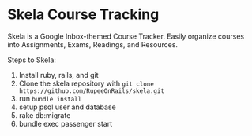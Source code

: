 Skela Course Tracking
=============

Skela is a Google Inbox-themed Course Tracker. Easily organize courses into Assignments, Exams, Readings, and Resources.

Steps to Skela:

1. Install ruby, rails, and git
2. Clone the skela repository with `git clone https://github.com/RupeeOnRails/skela.git`
3. run `bundle install`
4. setup psql user and database
5. rake db:migrate
6. bundle exec passenger start
